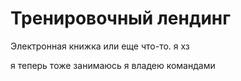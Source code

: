 # Тренировочный лендинг

Электронная книжка или еще что-то. я хз

я теперь тоже занимаюсь
я владею командами 
